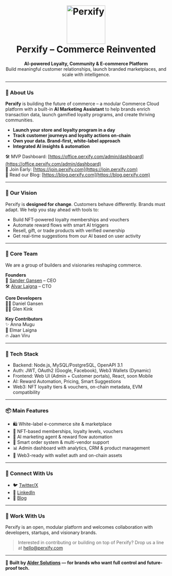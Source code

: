 <h1 align="center">
  <img src="https://office.perxify.com/perxify_logo.jpg" alt="Perxify" width="120"/><br>
  Perxify – Commerce Reinvented
</h1>

<p align="center">
  <strong>AI-powered Loyalty, Community & E-commerce Platform</strong><br>
  Build meaningful customer relationships, launch branded marketplaces, and scale with intelligence.
</p>

---

### 🚀 About Us

**Perxify** is building the future of commerce – a modular Commerce Cloud platform with a built-in **AI Marketing Assistant** to help brands enrich transaction data, launch gamified loyalty programs, and create thriving communities.

- **Launch your store and loyalty program in a day**
- **Track customer journeys and loyalty actions on-chain**
- **Own your data. Brand-first, white-label approach**
- **Integrated AI insights & automation**

🛠️ MVP Dashboard: [https://office.perxify.com/admin/dashboard](https://office.perxify.com/admin/dashboard)  
👋 Join Early: [https://join.perxify.com](https://join.perxify.com)  
🧠 Read our Blog: [https://blog.perxify.com](https://blog.perxify.com)

---

### 🧠 Our Vision

Perxify is **designed for change**. Customers behave differently. Brands must adapt. We help you stay ahead with tools to:

- Build NFT-powered loyalty memberships and vouchers
- Automate reward flows with smart AI triggers
- Resell, gift, or trade products with verified ownership
- Get real-time suggestions from our AI based on user activity

---

### 👥 Core Team

We are a group of builders and visionaries reshaping commerce.

**Founders**  
🧠 [Sander Gansen](https://www.linkedin.com/in/sandergansen/) – CEO  
🛠️ [Alvar Laigna](https://github.com/alvarlaigna) – CTO

**Core Developers**  
🧙‍♂️ Daniel Gansen  
🧑‍🚀 Glen Kink

**Key Contributors**  
✨ Anna Mugu  
🧠 Elmar Laigna  
🔥 Jaan Viru

---

### 🔧 Tech Stack

- Backend: Node.js, MySQL/PostgreSQL, OpenAPI 3.1
- Auth: JWT, OAuth2 (Google, Facebook), Web3 Wallets (Dynamic)
- Frontend: Web UI (Admin + Customer portals), React, soon Mobile
- AI: Reward Automation, Pricing, Smart Suggestions
- Web3: NFT loyalty tiers & vouchers, on-chain metadata, EVM compatibility

---

### 📦 Main Features

- 🛍️ White-label e-commerce site & marketplace
- 🎁 NFT-based memberships, loyalty levels, vouchers
- 🤖 AI marketing agent & reward flow automation
- 🧾 Smart order system & multi-vendor support
- 📊 Admin dashboard with analytics, CRM & product management
- 🔗 Web3-ready with wallet auth and on-chain assets

---

### 📢 Connect With Us

- 🐦 [Twitter/X](https://x.com/Perxifycom)
- 💼 [LinkedIn](https://www.linkedin.com/company/perxify)
- 🧠 [Blog](https://blog.perxify.com)

---

### 🤝 Work With Us

Perxify is an open, modular platform and welcomes collaboration with developers, startups, and visionary brands.

> Interested in contributing or building on top of Perxify? Drop us a line at [hello@perxify.com](mailto:hello@perxify.com)

---

🔐 **Built by [Alder Solutions](https://aldersolutions.com) — for brands who want full control and future-proof tech.**
